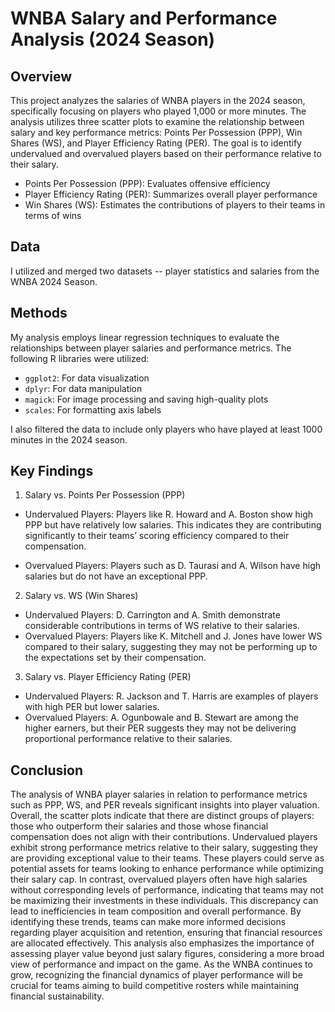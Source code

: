 # WNBA Salary and Performance Analysis (2024 Season) 

## Overview

This project analyzes the salaries of WNBA players in the 2024 season, specifically focusing on players who played 1,000 or more minutes. 
The analysis utilizes three scatter plots to examine the relationship between salary and key performance metrics: Points Per Possession (PPP), Win Shares (WS), 
and Player Efficiency Rating (PER). The goal is to identify undervalued and overvalued players based on their performance relative to their salary.

- Points Per Possession (PPP): Evaluates offensive efficiency
- Player Efficiency Rating (PER): Summarizes overall player performance
- Win Shares (WS): Estimates the contributions of players to their teams in terms of wins

## Data

I utilized and merged two datasets -- player statistics and salaries from the WNBA 2024 Season. 

## Methods

My analysis employs linear regression techniques to evaluate the relationships between player salaries and performance metrics. The following R libraries were utilized:
- `ggplot2`: For data visualization
- `dplyr`: For data manipulation
- `magick`: For image processing and saving high-quality plots
- `scales`: For formatting axis labels

I also filtered the data to include only players who have played at least 1000 minutes in the 2024 season.

## Key Findings

1. Salary vs. Points Per Possession (PPP)
- Undervalued Players:
      Players like R. Howard and A. Boston show high PPP but have relatively low salaries. This indicates they are contributing significantly to their teams’ scoring efficiency compared to their compensation.

- Overvalued Players:
      Players such as D. Taurasi and A. Wilson have high salaries but do not have an exceptional PPP. 

2. Salary vs. WS (Win Shares)
- Undervalued Players:
    D. Carrington and A. Smith demonstrate considerable contributions in terms of WS relative to their salaries. 
- Overvalued Players:
    Players like K. Mitchell and J. Jones have lower WS compared to their salary, suggesting they may not be performing up to the expectations set by their compensation.
  
3. Salary vs. Player Efficiency Rating (PER)
- Undervalued Players:
    R. Jackson and T. Harris are examples of players with high PER but lower salaries. 
- Overvalued Players:
  A. Ogunbowale and B. Stewart are among the higher earners, but their PER suggests they may not be delivering proportional performance relative to their salaries.

## Conclusion
The analysis of WNBA player salaries in relation to performance metrics such as PPP, WS, and PER reveals significant insights into player valuation.
Overall, the scatter plots indicate that there are distinct groups of players: those who outperform their salaries and those whose financial compensation does not align with their contributions. 
Undervalued players exhibit strong performance metrics relative to their salary, suggesting they are providing exceptional value to their teams. These players could serve as potential assets for teams looking to enhance performance while optimizing their salary cap.
In contrast, overvalued players often have high salaries without corresponding levels of performance, indicating that teams may not be maximizing their investments in these individuals. This discrepancy can lead to inefficiencies in team composition and overall performance.
By identifying these trends, teams can make more informed decisions regarding player acquisition and retention, ensuring that financial resources are allocated effectively. This analysis also emphasizes the importance of assessing player value beyond just salary figures, considering a more broad view of performance and impact on the game.
As the WNBA continues to grow, recognizing the financial dynamics of player performance will be crucial for teams aiming to build competitive rosters while maintaining financial sustainability. 

